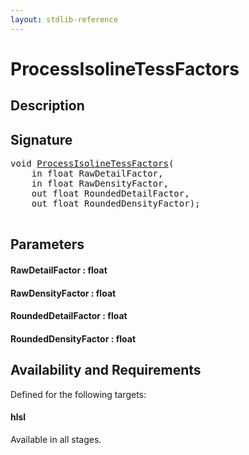 ```yaml
---
layout: stdlib-reference
---
```


# ProcessIsolineTessFactors

## Description





## Signature 

<pre>
<span class="code_keyword">void</span> <a href="/stdlib-reference/global-decls/ProcessIsolineTessFactors">ProcessIsolineTessFactors</a>(
    <span class="code_keyword">in</span> <span class="code_keyword">float</span> <span class='code_param'>RawDetailFactor</span>,
    <span class="code_keyword">in</span> <span class="code_keyword">float</span> <span class='code_param'>RawDensityFactor</span>,
    <span class="code_keyword">out</span> <span class="code_keyword">float</span> <span class='code_param'>RoundedDetailFactor</span>,
    <span class="code_keyword">out</span> <span class="code_keyword">float</span> <span class='code_param'>RoundedDensityFactor</span>);

</pre>

## Parameters

#### RawDetailFactor  : float
#### RawDensityFactor  : float
#### RoundedDetailFactor  : float
#### RoundedDensityFactor  : float

## Availability and Requirements

Defined for the following targets:

#### hlsl
Available in all stages.



